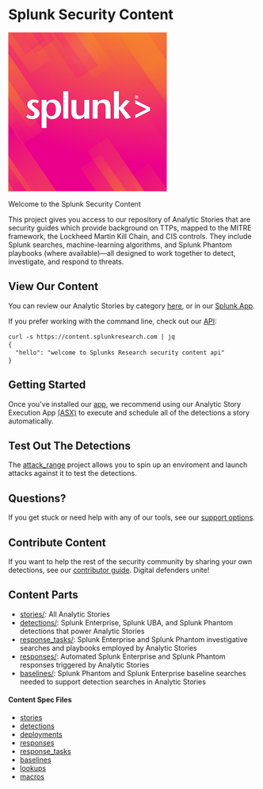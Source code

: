# Splunk Security Content 
![](static/logo.png) 

Welcome to the Splunk Security Content

This project gives you access to our repository of Analytic Stories that are security guides which provide background on TTPs, mapped to the MITRE framework, the Lockheed Martin Kill Chain, and CIS controls. They include Splunk searches, machine-learning algorithms, and Splunk Phantom playbooks (where available)—all designed to work together to detect, investigate, and respond to threats.

## View Our Content
You can review our Analytic Stories by category [here](stories_categories.md), or in our [Splunk App](https://github.com/splunk/security-content/releases). 

If you prefer working with the command line, check out our [API](https://docs.splunkresearch.com/?version=latest):

```
curl -s https://content.splunkresearch.com | jq
{
  "hello": "welcome to Splunks Research security content api"
}
```

## Getting Started

Once you've installed our [app](https://github.com/splunk/security-content/releases), we recommend using our Analytic Story Execution App [(ASX)](https://github.com/splunk/analytics_story_execution) to execute and schedule all of the detections a story automatically.   

## Test Out The Detections
The [attack_range](https://http://github.com/splunk/attack_range) project allows you to spin up an enviroment and launch attacks against it to test the detections. 

## Questions?
If you get stuck or need help with any of our tools, see our [support options](https://github.com/splunk/security-content#support). 

## Contribute Content
If you want to help the rest of the security community by sharing your own detections, see our [contributor guide](https://github.com/splunk/security-content/blob/develop/docs/CONTRIBUTING.md). Digital defenders unite!


## Content Parts
* [stories/](https://github.com/splunk/security-content/tree/develop/stories): All Analytic Stories
* [detections/](https://github.com/splunk/security-content/tree/develop/detections): Splunk Enterprise, Splunk UBA, and Splunk Phantom detections that power Analytic Stories
* [response_tasks/](https://github.com/splunk/security-content/tree/develop/response_tasks): Splunk Enterprise and Splunk Phantom investigative searches and playbooks employed by Analytic Stories
* [responses/](https://github.com/splunk/security-content/tree/develop/responses): Automated Splunk Enterprise and Splunk Phantom responses triggered by Analytic Stories
* [baselines/](https://github.com/splunk/security-content/tree/develop/baselines): Splunk Phantom and Splunk Enterprise baseline searches needed to support detection searches in Analytic Stories

#### Content Spec Files
* [stories](https://github.com/splunk/security-content/blob/develop/docs/spec/stories.spec.md) 
* [detections](https://github.com/splunk/security-content/blob/develop/docs/spec/detections.spec.md)
* [deployments](https://github.com/splunk/security-content/blob/develop/docs/spec/deployments.spec.md)
* [responses](https://github.com/splunk/security-content/blob/develop/docs/spec/responses.spec.md)
* [response_tasks](https://github.com/splunk/security-content/blob/develop/docs/spec/response_tasks.spec.md)
* [baselines](https://github.com/splunk/security-content/blob/develop/docs/spec/baselines.spec.md)
* [lookups](https://github.com/splunk/security-content/blob/develop/docs/spec/lookups.spec.md)
* [macros](https://github.com/splunk/security-content/blob/develop/docs/spec/macros.spec.md)



